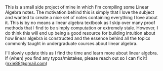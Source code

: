 This is a small side project of mine in which I'm compiling some Linear Algebra notes. The motivation behind this
is simply that I love the subject and wanted to create a nice set of notes containing everything I love about it. 
This is by no means a linear algebra textbook as I skip over many proof methods that I find to be simply computation
or extremely stale. However, I do think this will end up being a good resource for building intuition about how
linear algebra is constructed and the essence behind all the topics commonly taught in undergraduate courses about linear algebra.

I'll slowly update this as I find the time and learn more about linear algebra. If (when) you find any typos/mistakes, please reach out so I can fix it! (nxie88@gmail.com)
